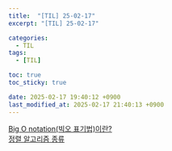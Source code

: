 ```yaml
---
title:  "[TIL] 25-02-17"
excerpt: "[TIL] 25-02-17"

categories:
  - TIL
tags:
  - [TIL]

toc: true
toc_sticky: true

date: 2025-02-17 19:40:12 +0900
last_modified_at: 2025-02-17 21:40:13 +0900
---
```


[Big O notation(빅오 표기법)이란?](https://zera1004.github.io/javascript/big-o/)  
[정렬 알고리즘 종류](https://zera1004.github.io/javascript/sorting-algorithm/)
